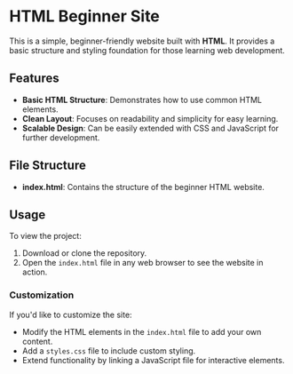 # HTML Beginner Site

This is a simple, beginner-friendly website built with **HTML**. It provides a basic structure and styling foundation for those learning web development.

## Features
- **Basic HTML Structure**: Demonstrates how to use common HTML elements.
- **Clean Layout**: Focuses on readability and simplicity for easy learning.
- **Scalable Design**: Can be easily extended with CSS and JavaScript for further development.

## File Structure
- **index.html**: Contains the structure of the beginner HTML website.

## Usage
To view the project:
1. Download or clone the repository.
2. Open the `index.html` file in any web browser to see the website in action.

### Customization
If you'd like to customize the site:
- Modify the HTML elements in the `index.html` file to add your own content.
- Add a `styles.css` file to include custom styling.
- Extend functionality by linking a JavaScript file for interactive elements.
